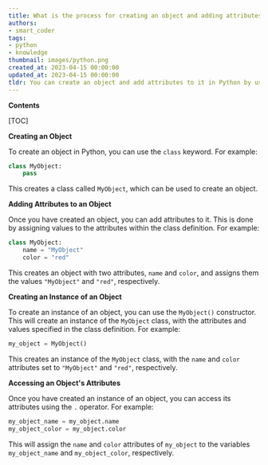 ```yaml
---
title: What is the process for creating an object and adding attributes to it?
authors:
- smart_coder
tags:
- python
- knowledge
thumbnail: images/python.png
created_at: 2023-04-15 00:00:00
updated_at: 2023-04-15 00:00:00
tldr: You can create an object and add attributes to it in Python by using the dot notation (object.attribute = value).
---
```


**Contents**

[TOC]

**Creating an Object**

To create an object in Python, you can use the `class` keyword. For example:

```python
class MyObject:
    pass
```

This creates a class called `MyObject`, which can be used to create an object.

**Adding Attributes to an Object**

Once you have created an object, you can add attributes to it. This is done by assigning values to the attributes within the class definition. For example:

```python
class MyObject:
    name = "MyObject"
    color = "red"
```

This creates an object with two attributes, `name` and `color`, and assigns them the values `"MyObject"` and `"red"`, respectively.

**Creating an Instance of an Object**

To create an instance of an object, you can use the `MyObject()` constructor. This will create an instance of the `MyObject` class, with the attributes and values specified in the class definition. For example:

```python
my_object = MyObject()
```

This creates an instance of the `MyObject` class, with the `name` and `color` attributes set to `"MyObject"` and `"red"`, respectively.

**Accessing an Object's Attributes**

Once you have created an instance of an object, you can access its attributes using the `.` operator. For example:

```python
my_object_name = my_object.name
my_object_color = my_object.color
```

This will assign the `name` and `color` attributes of `my_object` to the variables `my_object_name` and `my_object_color`, respectively.
